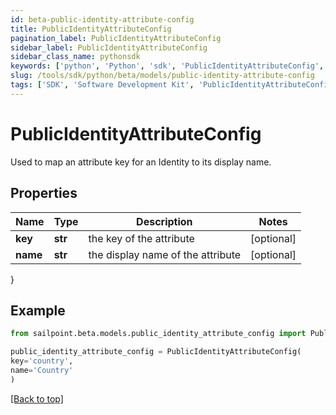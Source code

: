 ```yaml
---
id: beta-public-identity-attribute-config
title: PublicIdentityAttributeConfig
pagination_label: PublicIdentityAttributeConfig
sidebar_label: PublicIdentityAttributeConfig
sidebar_class_name: pythonsdk
keywords: ['python', 'Python', 'sdk', 'PublicIdentityAttributeConfig', 'BetaPublicIdentityAttributeConfig'] 
slug: /tools/sdk/python/beta/models/public-identity-attribute-config
tags: ['SDK', 'Software Development Kit', 'PublicIdentityAttributeConfig', 'BetaPublicIdentityAttributeConfig']
---
```


# PublicIdentityAttributeConfig

Used to map an attribute key for an Identity to its display name.

## Properties

Name | Type | Description | Notes
------------ | ------------- | ------------- | -------------
**key** | **str** | the key of the attribute | [optional] 
**name** | **str** | the display name of the attribute | [optional] 
}

## Example

```python
from sailpoint.beta.models.public_identity_attribute_config import PublicIdentityAttributeConfig

public_identity_attribute_config = PublicIdentityAttributeConfig(
key='country',
name='Country'
)

```
[[Back to top]](#) 

